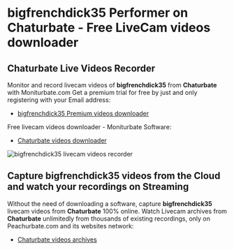 # bigfrenchdick35 Performer on Chaturbate - Free LiveCam videos downloader

## Chaturbate Live Videos Recorder

Monitor and record livecam videos of **bigfrenchdick35** from **Chaturbate** with Moniturbate.com
Get a premium trial for free by just and only registering with your Email address:
* [bigfrenchdick35 Premium videos downloader](https://moniturbate.com/request-demo-licence-key.html)

Free livecam videos downloader - Moniturbate Software:
* [Chaturbate videos downloader](https://moniturbate.com/moniturbate-download-software.html)

![bigfrenchdick35 livecam videos recorder](https://peachurnet.com/templates/moniturbate-software.png)


## Capture bigfrenchdick35 videos from the Cloud and watch your recordings on Streaming

Without the need of downloading a software, capture **bigfrenchdick35** livecam videos from **Chaturbate** 100% online.
Watch Livecam archives from **Chaturbate** unlimitedly from thousands of existing recordings, only on Peachurbate.com and its websites network:
* [Chaturbate videos archives](https://peachurnet.com/)